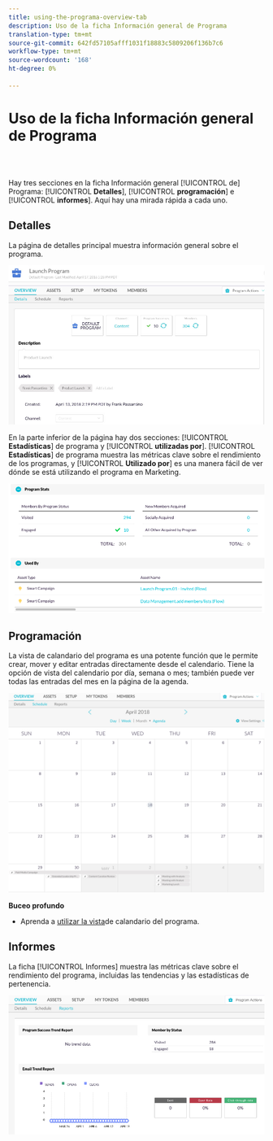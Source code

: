 ```yaml
---
title: using-the-programa-overview-tab
description: Uso de la ficha Información general de Programa
translation-type: tm+mt
source-git-commit: 642fd57105afff1031f18883c5809206f136b7c6
workflow-type: tm+mt
source-wordcount: '168'
ht-degree: 0%

---
```



# Uso de la ficha Información general de Programa

<br> 

Hay tres secciones en la ficha Información general [!UICONTROL de] Programa: [!UICONTROL **Detalles**], [!UICONTROL **programación**] e [!UICONTROL **informes**]. Aquí hay una mirada rápida a cada uno.

## Detalles

La página de detalles principal muestra información general sobre el programa.

![Imagen uno](/help/sky/assets/programs/using-the-program-overview-tab/using-the-program-overview-tab-1.png)

En la parte inferior de la página hay dos secciones: [!UICONTROL **Estadísticas**] de programa y [!UICONTROL **utilizadas por**]. [!UICONTROL **Estadísticas**] de programa muestra las métricas clave sobre el rendimiento de los programas, y [!UICONTROL **Utilizado por**] es una manera fácil de ver dónde se está utilizando el programa en Marketing.

![Imagen dos](/help/sky/assets/programs/using-the-program-overview-tab/using-the-program-overview-tab-2.png)

## Programación

La vista de calandario del programa es una potente función que le permite crear, mover y editar entradas directamente desde el calendario. Tiene la opción de vista del calendario por día, semana o mes; también puede ver todas las entradas del mes en la página de la agenda.

![Imagen tres](/help/sky/assets/programs/using-the-program-overview-tab/using-the-program-overview-tab-3.png)

**Buceo profundo**

* Aprenda a [utilizar la vista](/help/sky/navigating-program-schedule-view.md)de calandario del programa.

## Informes

La ficha [!UICONTROL Informes] muestra las métricas clave sobre el rendimiento del programa, incluidas las tendencias y las estadísticas de pertenencia.

![Imagen Cuatro](/help/sky/assets/programs/using-the-program-overview-tab/using-the-program-overview-tab-4.png)

